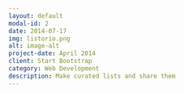 ```yaml
---
layout: default
modal-id: 2
date: 2014-07-17
img: listorio.png
alt: image-alt
project-date: April 2014
client: Start Bootstrap
category: Web Development
description: Make curated lists and share them
---
```


